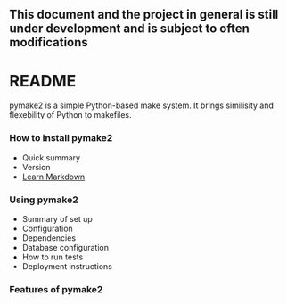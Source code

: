## This document and the project in general is still under development and is subject to often modifications ##
# README #
pymake2 is a simple Python-based make system. It brings similisity and flexebility of Python to makefiles.


### How to install pymake2 ###

* Quick summary
* Version
* [Learn Markdown](https://bitbucket.org/tutorials/markdowndemo)

### Using pymake2 ###

* Summary of set up
* Configuration
* Dependencies
* Database configuration
* How to run tests
* Deployment instructions

### Features of pymake2 ###